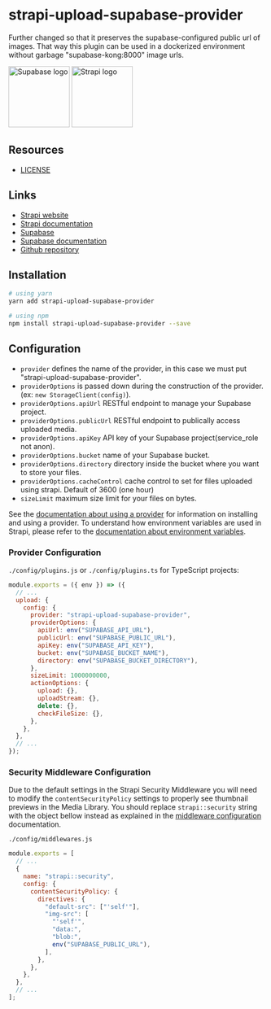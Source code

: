 # strapi-upload-supabase-provider

Further changed so that it preserves the supabase-configured public url of images.
That way this plugin can be used in a dockerized environment without garbage "supabase-kong:8000" image urls.

<div>
  <img title="Supabase" alt="Supabase logo" src="https://d2eip9sf3oo6c2.cloudfront.net/tags/images/000/001/299/square_480/supabase-logo-icon_1.png" width="120px" height="120px" />
  <img title="Strapi" alt="Strapi logo" src="https://seeklogo.com/images/S/strapi-icon-logo-2E03188067-seeklogo.com.png" width="120px" height="120px" />
</div>


## Resources

- [LICENSE](LICENSE)

## Links

- [Strapi website](https://strapi.io/)
- [Strapi documentation](https://docs.strapi.io)
- [Supabase](https://supabase.com/)
- [Supabase documentation](https://supabase.com/docs)
- [Github repository](https://github.com/jorgeAgoiz/strapi-upload-supabase-provider)

## Installation

```bash
# using yarn
yarn add strapi-upload-supabase-provider

# using npm
npm install strapi-upload-supabase-provider --save
```

## Configuration

- `provider` defines the name of the provider, in this case we must put "strapi-upload-supabase-provider".
- `providerOptions` is passed down during the construction of the provider. (ex: `new StorageClient(config)`).
- `providerOptions.apiUrl` RESTful endpoint to manage your Supabase project.
- `providerOptions.publicUrl` RESTful endpoint to publically access uploaded media.
- `providerOptions.apiKey` API key of your Supabase project(service_role not anon).
- `providerOptions.bucket` name of your Supabase bucket.
- `providerOptions.directory` directory inside the bucket where you want to store your files.
- `providerOptions.cacheControl` cache control to set for files uploaded using strapi. Default of 3600 (one hour)
- `sizeLimit` maximum size limit for your files on bytes.

See the [documentation about using a provider](https://docs.strapi.io/developer-docs/latest/plugins/upload.html#using-a-provider) for information on installing and using a provider. To understand how environment variables are used in Strapi, please refer to the [documentation about environment variables](https://docs.strapi.io/developer-docs/latest/setup-deployment-guides/configurations/optional/environment.html#environment-variables).

### Provider Configuration

`./config/plugins.js` or `./config/plugins.ts` for TypeScript projects:

```js
module.exports = ({ env }) => ({
  // ...
  upload: {
    config: {
      provider: "strapi-upload-supabase-provider",
      providerOptions: {
        apiUrl: env("SUPABASE_API_URL"),
        publicUrl: env("SUPABASE_PUBLIC_URL"),
        apiKey: env("SUPABASE_API_KEY"),
        bucket: env("SUPABASE_BUCKET_NAME"),
        directory: env("SUPABASE_BUCKET_DIRECTORY"),
      },
      sizeLimit: 1000000000,
      actionOptions: {
        upload: {},
        uploadStream: {},
        delete: {},
        checkFileSize: {},
      },
    },
  },
  // ...
});
```

### Security Middleware Configuration

Due to the default settings in the Strapi Security Middleware you will need to modify the `contentSecurityPolicy` settings to properly see thumbnail previews in the Media Library. You should replace `strapi::security` string with the object bellow instead as explained in the [middleware configuration](https://docs.strapi.io/developer-docs/latest/setup-deployment-guides/configurations/required/middlewares.html#loading-order) documentation.

`./config/middlewares.js`

```js
module.exports = [
  // ...
  {
    name: "strapi::security",
    config: {
      contentSecurityPolicy: {
        directives: {
          "default-src": ["'self'"],
          "img-src": [
            "'self'",
            "data:",
            "blob:",
            env("SUPABASE_PUBLIC_URL"),
          ],
        },
      },
    },
  },
  // ...
];
```

